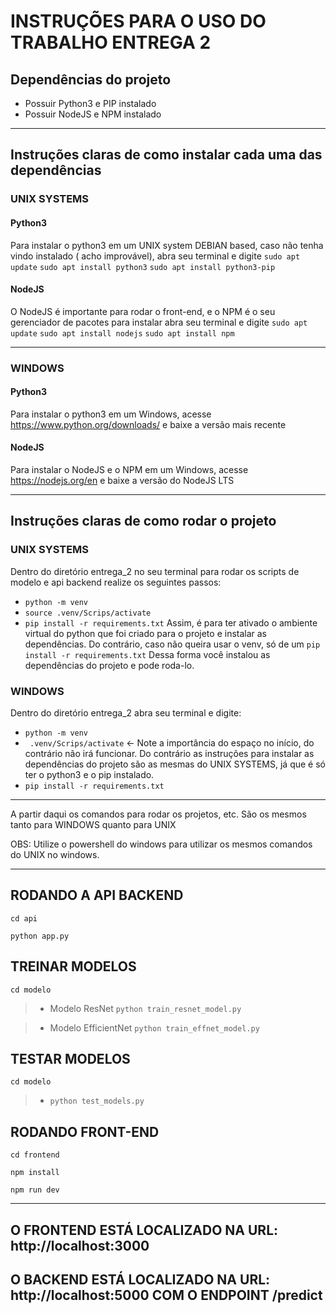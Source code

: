 # INSTRUÇÕES PARA O USO DO TRABALHO ENTREGA 2

## Dependências do projeto

- Possuir Python3 e PIP instalado
- Possuir NodeJS e NPM instalado

---

## Instruções claras de como instalar cada uma das dependências

### UNIX SYSTEMS

#### Python3

Para instalar o python3 em um UNIX system DEBIAN based, caso não tenha vindo instalado ( acho improvável), abra seu terminal e digite
`sudo apt update`
`sudo apt install python3`
`sudo apt install python3-pip`

#### NodeJS

O NodeJS é importante para rodar o front-end, e o NPM é o seu gerenciador de pacotes para instalar abra seu terminal e digite
`sudo apt update`
`sudo apt install nodejs`
`sudo apt install npm`

---

### WINDOWS

#### Python3

Para instalar o python3 em um Windows, acesse https://www.python.org/downloads/ e baixe a versão mais recente

#### NodeJS

Para instalar o NodeJS e o NPM em um Windows, acesse https://nodejs.org/en e baixe a versão do NodeJS LTS

---

## Instruções claras de como rodar o projeto

### UNIX SYSTEMS

Dentro do diretório entrega_2 no seu terminal para rodar os scripts de modelo e api backend realize os seguintes passos:

- `python -m venv`
- `source .venv/Scrips/activate`
- `pip install -r requirements.txt`
  Assim, é para ter ativado o ambiente virtual do python que foi criado para o projeto e instalar as dependências.
  Do contrário, caso não queira usar o venv, só de um `pip install -r requirements.txt`
  Dessa forma você instalou as dependências do projeto e pode roda-lo.

### WINDOWS

Dentro do diretório entrega_2 abra seu terminal e digite:

- `python -m venv`
- ` .venv/Scrips/activate` <- Note a importância do espaço no início, do contrário não irá funcionar.
  Do contrário as instruções para instalar as dependências do projeto são as mesmas do UNIX SYSTEMS, já que é só ter o python3 e o pip instalado.
- `pip install -r requirements.txt`

---

A partir daqui os comandos para rodar os projetos, etc. São os mesmos tanto para WINDOWS quanto para UNIX

OBS: Utilize o powershell do windows para utilizar os mesmos comandos do UNIX no windows.

---

## RODANDO A API BACKEND

`cd api`

`python app.py`

## TREINAR MODELOS

`cd modelo`

> - Modelo ResNet `python train_resnet_model.py`

> - Modelo EfficientNet `python train_effnet_model.py`

## TESTAR MODELOS

`cd modelo`

> - `python test_models.py`

## RODANDO FRONT-END

`cd frontend`

`npm install`

`npm run dev`

---

## O FRONTEND ESTÁ LOCALIZADO NA URL: http://localhost:3000

## O BACKEND ESTÁ LOCALIZADO NA URL: http://localhost:5000 COM O ENDPOINT /predict
